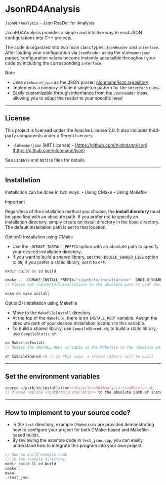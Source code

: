 # JsonRD4Analysis
`JsonRD4Analysis` – Json ReaDer for Analysis

JsonRD4Analysis provides a simple and intuitive way to read JSON configurations into C++ projects.

The code is organized into two main class types: `JsonReader` and `interface`.
After loading your configuration via `JsonReader` using the `nlohmann/json` parser, configuration values become instantly accessible throughout your code by including the corresponding `interface`.

> [!NOTE]
> - Uses `nlohmann/json` as the JSON parser: [nlohmann/json repository](https://github.com/nlohmann/json)
> - Implements a memory-efficient singleton pattern for the `interface` class
> - Easily customizable through inheritance from the `JsonReader` class, allowing you to adapt the reader to your specific need


----------


## License
This project is licensed under the Apache License 2.0.
It also includes third-party components under different licenses:

- `nlohmann/json` (MIT License) - [https://github.com/nlohmann/json](https://github.com/nlohmann/json)

See `LICENSE` and `NOTICE` files for details.


----------


## Installation
Installation can be done in two ways:
    - Using CMake
    - Using Makefile
> [!Important]
> Regardless of the installation method you choose, the **install directory** must be specified with an absolute path.
> If you prefer not to specify an installation directory, simply create an install directory in the base directory. The default installation path is set to that location.

Option1) Installation using CMake
  - Use the `-DCMAKE_INSTALL_PREFIX` option with an absolute path to specify your desired installation directory.
  - If you want to build a shared library, set the `-DBUILD_SHARED_LIBS` option to `ON`; if you prefer a static library, set it to `OFF`.
```typescript
mkdir build && cd build

cmake .. -DCMAKE_INSTALL_PREFIX="</path/to/installation>" -DBUILD_SHARED_LIBS=ON // In this case, a shared library will be built.
// Please set </path/to/installation> to the absolute path of your desired installation location

make && make install
```

Option2) Installation using Makefile
  - Move to the `MakefileInstall` directory.
  - At the top of the `Makefile`, there is an `INSTALL_ROOT` variable. Assign the absolute path of your desired installation location to this variable.
  - To build a shared library, use `CompileShared.sh`; to build a static library, use `CompileStatic.sh`.
```typescript
cd MakefileInstall
// Modify the INSTALL_ROOT variable in the Makefile to the absolute path of your installation directory.

sh CompileShared.sh // In this case, a shared library will be built.
```


----------


## Set the environment variables
```typescript
source </path/to/installation>/share/JsonRD4Analysis/JsonRDsetup.sh
// Please replace </path/to/installation> to the absolute path of installation location
```


----------


## How to implement to your source code?
  - In the `test` directory, example `CMakeLists` are provided demonstrating how to configure your project for both CMake-based and Makefile-based builds.
  - By reviewing the example code in `test_json.cpp`, you can easily understand how to integrate this program into your own project.
```typescript
// How to build example code
// In the example directory,
mkdir build && cd build
cmake ..
make
./test_json
```
